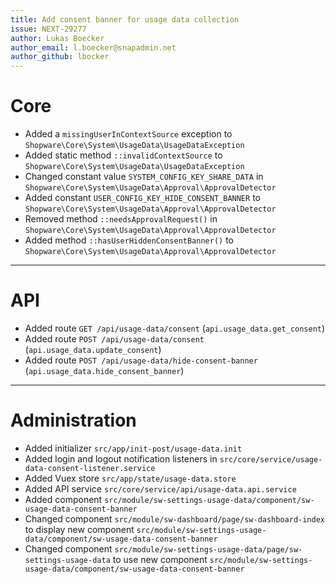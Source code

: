 ```yaml
---
title: Add consent banner for usage data collection
issue: NEXT-29277
author: Lukas Boecker
author_email: l.boecker@snapadmin.net
author_github: lbocker
---
```

# Core
* Added a `missingUserInContextSource` exception to `Shopware\Core\System\UsageData\UsageDataException`
* Added static method `::invalidContextSource` to `Shopware\Core\System\UsageData\UsageDataException`
* Changed constant value `SYSTEM_CONFIG_KEY_SHARE_DATA` in `Shopware\Core\System\UsageData\Approval\ApprovalDetector`
* Added constant `USER_CONFIG_KEY_HIDE_CONSENT_BANNER` to `Shopware\Core\System\UsageData\Approval\ApprovalDetector`
* Removed method `::needsApprovalRequest()` in `Shopware\Core\System\UsageData\Approval\ApprovalDetector`
* Added method `::hasUserHiddenConsentBanner()` to `Shopware\Core\System\UsageData\Approval\ApprovalDetector`
___
# API
* Added route `GET /api/usage-data/consent` (`api.usage_data.get_consent`)
* Added route `POST /api/usage-data/consent` (`api.usage_data.update_consent`)
* Added route `POST /api/usage-data/hide-consent-banner` (`api.usage_data.hide_consent_banner`)
___
# Administration
* Added initializer `src/app/init-post/usage-data.init`
* Added login and logout notification listeners in `src/core/service/usage-data-consent-listener.service`
* Added Vuex store `src/app/state/usage-data.store`
* Added API service `src/core/service/api/usage-data.api.service`
* Added component `src/module/sw-settings-usage-data/component/sw-usage-data-consent-banner`
* Changed component `src/module/sw-dashboard/page/sw-dashboard-index` to display new component `src/module/sw-settings-usage-data/component/sw-usage-data-consent-banner`
* Changed component `src/module/sw-settings-usage-data/page/sw-settings-usage-data` to use new component `src/module/sw-settings-usage-data/component/sw-usage-data-consent-banner`

